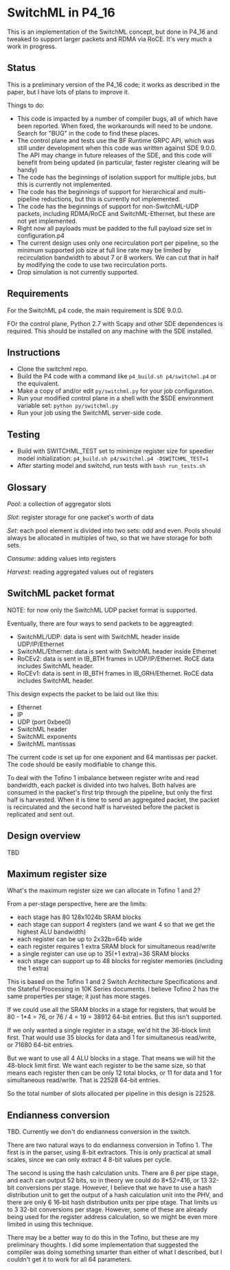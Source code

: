SwitchML in P4_16
=================

This is an implementation of the SwitchML concept, but done in P4_16
and tweaked to support larger packets and RDMA via RoCE. It's very
much a work in progress.


Status
------

This is a preliminary version of the P4_16 code; it works as described
in the paper, but I have lots of plans to improve it.

Things to do:
* This code is impacted by a number of compiler bugs, all of which
  have been reported. When fixed, the workarounds will need to be
  undone. Search for "BUG" in the code to find these places.
* The control plane and tests use the BF Runtime GRPC API, which was
  still under development when this code was written against SDE
  9.0.0. The API may change in future releases of the SDE, and this
  code will benefit from being updated (in particular, faster register
  clearing will be handy)
* The code has the beginnings of isolation support for multiple jobs,
  but this is currently not implemented.
* The code has the beginnings of support for hierarchical and
  multi-pipeline reductions, but this is currently not implemented.
* The code has the beginnings of support for non-SwitchML-UDP packets,
  including RDMA/RoCE and SwitchML-Ethernet, but these are not yet
  implemented.
* Right now all payloads must be padded to the full payload size set
  in configuration.p4
* The current design uses only one recirculation port per pipeline, so
  the minimum supported job size at full line rate may be limited by
  recirculation bandwidth to about 7 or 8 workers. We can cut that in
  half by modifying the code to use two recirculation ports.
* Drop simulation is not currently supported.


Requirements
------------

For the SwitchML p4 code, the main requirement is SDE 9.0.0.

FOr the control plane, Python 2.7 with Scapy and other SDE dependences
is required. This should be installed on any machine with the SDE
installed. 


Instructions
------------

* Clone the switchml repo.
* Build the P4 code with a command like ```p4_build.sh p4/switchml.p4``` or the equivalent.
* Make a copy of and/or edit ```py/switchml.py``` for your job configuration.
* Run your modified control plane in a shell with the $SDE environment variable set: ```python py/switchml.py```
* Run your job using the SwitchML server-side code.

Testing
-------

* Build with SWITCHML_TEST set to minimize register size for speedier
  model initialization:
  ```p4_build.sh p4/switchml.p4 -DSWITCHML_TEST=1```
* After starting model and switchd, run tests with ```bash run_tests.sh```

Glossary
--------

*Pool*: a collection of aggregator slots

*Slot*: register storage for one packet's worth of data

*Set*: each pool element is divided into two sets: odd and even. Pools should
always be allocated in multiples of two, so that we have storage for
both sets.

*Consume*: adding values into registers

*Harvest*: reading aggregated values out of registers


SwitchML packet format
----------------------

NOTE: for now only the SwitchML UDP packet format is supported.
 
Eventually, there are four ways to send packets to be aggreagted:
* SwitchML/UDP: data is sent with SwitchML header inside UDP/IP/Ethernet
* SwitchML/Ethernet: data is sent with SwitchML header inside Ethernet
* RoCEv2: data is sent in IB_BTH frames in UDP/IP/Ethernet. RoCE data includes SwitchML header.
* RoCEv1: data is sent in IB_BTH frames in IB_GRH/Ethernet. RoCE data includes SwitchML header.


This design expects the packet to be laid out like this:
* Ethernet
* IP
* UDP (port 0xbee0)
* SwitchML header
* SwitchML exponents
* SwitchML mantissas

The current code is set up for one exponent and 64 mantissas per
packet. The code should be easily modifiable to change this.

To deal with the Tofino 1 imbalance between register write and read
bandwidth, each packet is divided into two halves. Both halves are
consumed in the packet's first trip through the pipeline, but only the
first half is harvested. When it is time to send an aggregated packet,
the packet is recirculated and the second half is harvested before the
packet is replicated and sent out.


Design overview
---------------

TBD

Maximum register size
---------------------

What's the maximum register size we can allocate in Tofino 1 and 2?

From a per-stage perspective, here are the limits:
* each stage has 80 128x1024b SRAM blocks
* each stage can support 4 registers (and we want 4 so that we get the
  highest ALU bandwidth)
* each register can be up to 2x32b=64b wide
* each register requires 1 extra SRAM block for simultaneous read/write
* a single register can use up to 35(+1 extra)=36 SRAM blocks
* each stage can support up to 48 blocks for register memories (including the 1 extra)

This is based on the Tofino 1 and 2 Switch Architecture Specifications
and the Stateful Processing in 10K Series documents. I believe Tofino
2 has the same properties per stage; it just has more stages.

If we could use all the SRAM blocks in a stage for registers, that
would be 80 - 1*4 = 76, or 76 / 4 = 19 = 38912 64-bit entries. But
this isn't supported.

If we only wanted a single register in a stage, we'd hit the 36-block
limit first. That would use 35 blocks for data and 1 for simultaneous
read/write, or 71680 64-bit entries.

But we want to use all 4 ALU blocks in a stage. That means we will hit
the 48-block limit first. We want each register to be the same size,
so that means each register then can be only 12 total blocks, or 11
for data and 1 for simultaneous read/write. That is 22528 64-bit
entries.

So the total number of slots allocated per pipeline in this design is
22528.

Endianness conversion
---------------------

TBD. Currently we don't do endianness conversion in the switch.

There are two natural ways to do endianness conversion in
Tofino 1. The first is in the parser, using 8-bit extractors. This is
only practical at small scales, since we can only extract 4 8-bit
values per cycle.

The second is using the hash calculation units. There are 8 per pipe
stage, and each can output 52 bits, so in theory we could do 8*52=416,
or 13 32-bit conversions per stage. However, I believe that we have to
use a hash distribution unit to get the output of a hash calculation
unit into the PHV, and there are only 6 16-bit hash distribution units
per pipe stage. That limits us to 3 32-bit conversions per
stage. However, some of these are already being used for the register
address calculation, so we might be even more limited in using this
technique.

There may be a better way to do this in the Tofino, but these are my
preliminary thoughts. I did some implementation that suggested the
compiler was doing something smarter than either of what I described,
but I couldn't get it to work for all 64 parameters.

